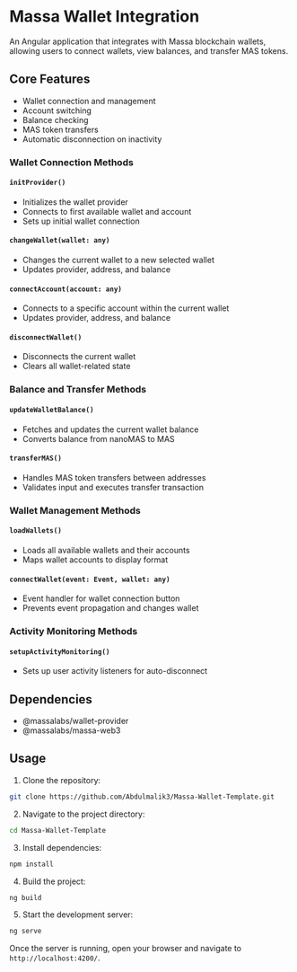 # Massa Wallet Integration

An Angular application that integrates with Massa blockchain wallets, allowing users to connect wallets, view balances, and transfer MAS tokens.

## Core Features

- Wallet connection and management
- Account switching
- Balance checking
- MAS token transfers
- Automatic disconnection on inactivity




### Wallet Connection Methods

#### `initProvider()`
- Initializes the wallet provider
- Connects to first available wallet and account
- Sets up initial wallet connection

#### `changeWallet(wallet: any)`
- Changes the current wallet to a new selected wallet
- Updates provider, address, and balance

#### `connectAccount(account: any)`
- Connects to a specific account within the current wallet
- Updates provider, address, and balance

#### `disconnectWallet()`
- Disconnects the current wallet
- Clears all wallet-related state

### Balance and Transfer Methods

#### `updateWalletBalance()`
- Fetches and updates the current wallet balance
- Converts balance from nanoMAS to MAS

#### `transferMAS()`
- Handles MAS token transfers between addresses
- Validates input and executes transfer transaction

### Wallet Management Methods

#### `loadWallets()`
- Loads all available wallets and their accounts
- Maps wallet accounts to display format

#### `connectWallet(event: Event, wallet: any)`
- Event handler for wallet connection button
- Prevents event propagation and changes wallet



### Activity Monitoring Methods

#### `setupActivityMonitoring()`
- Sets up user activity listeners for auto-disconnect





## Dependencies

- @massalabs/wallet-provider
- @massalabs/massa-web3


## Usage
1. Clone the repository:

```bash
git clone https://github.com/Abdulmalik3/Massa-Wallet-Template.git
```



2. Navigate to the project directory:

```bash
cd Massa-Wallet-Template
```

3. Install dependencies:

```bash
npm install
```

4. Build the project:

```bash
ng build
```

5. Start the development server:

```bash
ng serve
```

Once the server is running, open your browser and navigate to `http://localhost:4200/`.